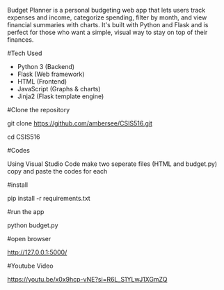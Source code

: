 Budget Planner is a personal budgeting web app that lets users track expenses and income, categorize spending, filter by month, and view financial summaries with charts. It's built with Python and Flask and is perfect for those who want a simple, visual way to stay on top of their finances.

#Tech Used
- Python 3 (Backend)
- Flask (Web framework)
- HTML (Frontend)
- JavaScript (Graphs & charts)
- Jinja2 (Flask template engine)

#Clone the repository

git clone https://github.com/ambersee/CSIS516.git

cd CSIS516

#Codes

Using Visual Studio Code make two seperate files (HTML and budget.py)
copy and paste the codes for each

#install

pip install -r requirements.txt

#run the app

python budget.py

#open browser

http://127.0.0.1:5000/

#Youtube Video

https://youtu.be/x0x9hcp-vNE?si=R6L_S1YLwJ1XGmZQ




